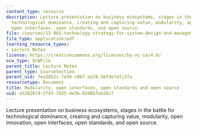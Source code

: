 ```yaml
---
content_type: resource
description: Lecture presentation on business ecosystems, stages in the battle for
  technological dominance, creating and capturing value, modularity, open innovation,
  open interfaces, open standards, and open source.
file: /courses/15-965-technology-strategy-for-system-design-and-management-spring-2009/e52628c92fd37435de3b82d8bfab26c7_MIT15_965S09_Lec16.pdf
file_type: application/pdf
learning_resource_types:
- Lecture Notes
license: https://creativecommons.org/licenses/by-nc-sa/4.0/
ocw_type: OCWFile
parent_title: Lecture Notes
parent_type: CourseSection
parent_uid: fea3852c-7e50-c067-da20-3bfdefefc37a
resourcetype: Document
title: Modularity, open interfaces, open standards and open source
uid: e52628c9-2fd3-7435-de3b-82d8bfab26c7
---
```

Lecture presentation on business ecosystems, stages in the battle for technological dominance, creating and capturing value, modularity, open innovation, open interfaces, open standards, and open source.